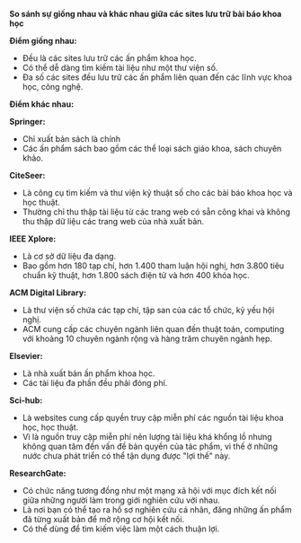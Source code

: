 **So sánh sự giống nhau và khác nhau giữa các sites lưu trữ bài báo khoa học**

**Điểm giống nhau:**
* Đều là các sites lưu trữ các ấn phẩm khoa học.
* Có thể dễ dàng tìm kiếm tài liệu như một thư viện số.
* Đa số các sites đều lưu trữ các ấn phẩm liên quan đến các lĩnh vực khoa học, công nghệ.

**Điểm khác nhau:**

**Springer:**
* Chỉ xuất bản sách là chính
* Các ấn phẩm sách bao gồm các thể loại sách giáo khoa, sách chuyên khảo.

**CiteSeer:**
* Là công cụ tìm kiếm và thư viện kỹ thuật số cho các bài báo khoa học và học thuật.
* Thường chỉ thu thập tài liệu từ các trang web có sẵn công khai và không thu thập dữ liệu các trang web của nhà xuất bản.

**IEEE Xplore:**
* Là cơ sở dữ liệu đa dạng.
* Bao gồm hơn 180 tạp chí, hơn 1.400 tham luận hội nghị, hơn 3.800 tiêu chuẩn kỹ thuật, hơn 1.800 sách điện tử và hơn 400 khóa học.

**ACM Digital Library:**
* Là thư viện số chứa các tạp chí, tập san của các tổ chức, kỷ yếu hội nghị.
* ACM cung cấp các chuyên ngành liên quan đến thuật toán, computing với khoảng 10 chuyên ngành rộng và hàng trăm chuyên ngành hẹp.

**Elsevier:**
* Là nhà xuất bản ấn phẩm khoa học.
* Các tài liệu đa phần đều phải đóng phí.

**Sci-hub:**
* Là websites cung cấp quyền truy cập miễn phí các nguồn tài liệu khoa học, học thuật.
* Vì là nguồn truy cập miễn phí nên lượng tài liệu khá khổng lồ nhưng không quan tâm đến vấn đề bản quyền của tác phẩm, vì thế ở những nước chưa phát triển có thể tận dụng được "lợi thế" này.

**ResearchGate:**
* Có chức năng tương đồng như một mạng xã hội với mục đích kết nối giữa những người làm trong giới nghiên cứu với nhau.
* Là nơi bạn có thể tạo ra hồ sơ nghiên cứu cá nhân, đăng những ấn phẩm đã từng xuất bản để mở rộng cơ hội kết nối.
* Có thể dùng để tìm kiếm việc làm một cách thuận lợi.
